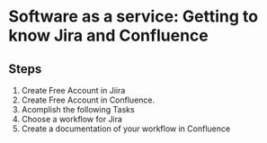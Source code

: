 # Software as a service: Getting to know Jira and Confluence
## Steps
1. Create Free Account in Jiira
2. Create Free Account in Confluence.
3. Acomplish the following Tasks
4. Choose a workflow for Jira
5. Create a documentation of your workflow in Confluence
